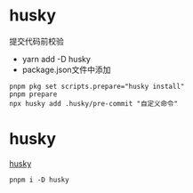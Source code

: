 # husky
提交代码前校验
- yarn add -D husky
- package.json文件中添加
```shell
pnpm pkg set scripts.prepare="husky install"
pnpm prepare
npx husky add .husky/pre-commit "自定义命令"
```
# husky
[husky](https://www.npmjs.com/package/husky)
```shell
pnpm i -D husky
```
